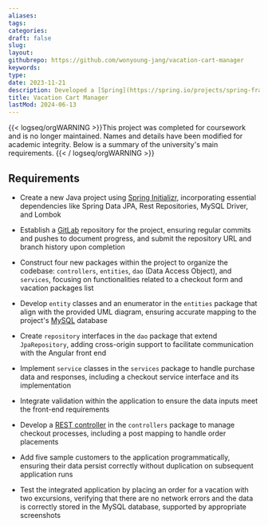 ```yaml
---
aliases: 
tags:
categories:
draft: false
slug: 
layout: 
githubrepo: https://github.com/wonyoung-jang/vacation-cart-manager
keywords: 
type: 
date: 2023-11-21
description: Developed a [Spring](https://spring.io/projects/spring-framework) Java backend for a travel agency's web app, interfacing with an existing [Angular](https://angular.io/)  front end, updating legacy systems
title: Vacation Cart Manager
lastMod: 2024-06-13
---
```

{{< logseq/orgWARNING >}}This project was completed for coursework and is no longer maintained. Names and details have been modified for academic integrity. Below is a summary of the university's main requirements.
{{< / logseq/orgWARNING >}}

## Requirements

  + Create a new Java project using [Spring Initializr](https://start.spring.io/), incorporating essential dependencies like Spring Data JPA, Rest Repositories, MySQL Driver, and Lombok

  + Establish a [GitLab](https://gitlab.com/) repository for the project, ensuring regular commits and pushes to document progress, and submit the repository URL and branch history upon completion

  + Construct four new packages within the project to organize the codebase: `controllers`, `entities`, `dao` (Data Access Object), and `services`, focusing on functionalities related to a checkout form and vacation packages list

  + Develop `entity` classes and an enumerator in the `entities` package that align with the provided UML diagram, ensuring accurate mapping to the project's [MySQL](https://www.mysql.com/) database

  + Create `repository` interfaces in the `dao` package that extend `JpaRepository`, adding cross-origin support to facilitate communication with the Angular front end

  + Implement `service` classes in the `services` package to handle purchase data and responses, including a checkout service interface and its implementation

  + Integrate validation within the application to ensure the data inputs meet the front-end requirements

  + Develop a [REST controller](https://github.com/spring-guides/tut-rest) in the `controllers` package to manage checkout processes, including a post mapping to handle order placements

  + Add five sample customers to the application programmatically, ensuring their data persist correctly without duplication on subsequent application runs

  + Test the integrated application by placing an order for a vacation with two excursions, verifying that there are no network errors and the data is correctly stored in the MySQL database, supported by appropriate screenshots
